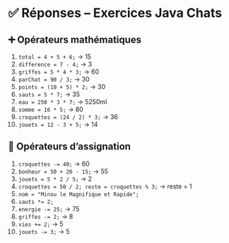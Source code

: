 # ✅ Réponses – Exercices Java Chats

## ➕ Opérateurs mathématiques

1. `total = 4 + 5 + 6;` → 15
2. `difference = 7 - 4;` → 3
3. `griffes = 5 * 4 * 3;` → 60
4. `parChat = 90 / 3;` → 30
5. `points = (10 + 5) * 2;` → 30
6. `sauts = 5 * 7;` → 35
7. `eau = 250 * 3 * 7;` → 5250ml
8. `somme = 16 * 5;` → 80
9. `croquettes = (24 / 2) * 3;` → 36
10. `jouets = 12 - 3 + 5;` → 14

## 🔁 Opérateurs d’assignation

1. `croquettes -= 40;` → 60
2. `bonheur = 50 + 20 - 15;` → 55
3. `jouets = 5 * 2 / 5;` → 2
4. `croquettes = 50 / 2; reste = croquettes % 3;` → reste = 1
5. `nom = "Minou le Magnifique et Rapide";`
6. `sauts *= 2;`
7. `energie -= 25;` → 75
8. `griffes -= 2;` → 8
9. `vies += 2;` → 5
10. `jouets -= 3;` → 5
